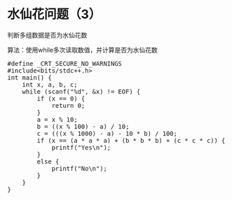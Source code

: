 # 水仙花问题（3）

判断多组数据是否为水仙花数

算法：使用while多次读取数值，并计算是否为水仙花数

<pre class="EnlighterJSRAW" data-enlighter-language="c">#define _CRT_SECURE_NO_WARNINGS
#include&lt;bits/stdc++.h&gt;
int main() {
	int x, a, b, c;
	while (scanf("%d", &x) != EOF) {
		if (x == 0) {
			return 0;
		}
		a = x % 10;
		b = ((x % 100) - a) / 10;
		c = (((x % 1000) - a) - 10 * b) / 100;
		if (x == (a * a * a) + (b * b * b) + (c * c * c)) {
			printf("Yes\n");
		}
		else {
			printf("No\n");
		}
	}
}</pre>

&nbsp;
